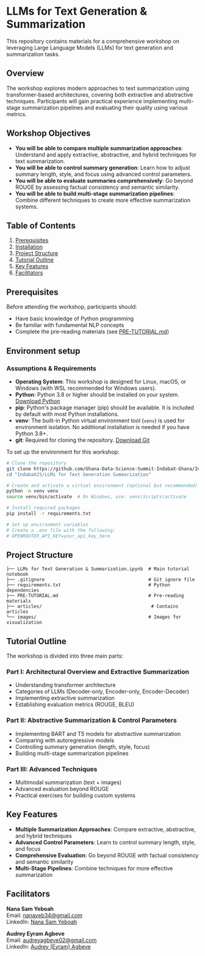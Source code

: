 # LLMs for Text Generation & Summarization

This repository contains materials for a comprehensive workshop on leveraging Large Language Models (LLMs) for text generation and summarization tasks.

## Overview

The workshop explores modern approaches to text summarization using transformer-based architectures, covering both extractive and abstractive techniques. Participants will gain practical experience implementing multi-stage summarization pipelines and evaluating their quality using various metrics.

## Workshop Objectives

- **You will be able to compare multiple summarization approaches**: Understand and apply extractive, abstractive, and hybrid techniques for text summarization.
- **You will be able to control summary generation**: Learn how to adjust summary length, style, and focus using advanced control parameters.
- **You will be able to evaluate summaries comprehensively**: Go beyond ROUGE by assessing factual consistency and semantic similarity.
- **You will be able to build multi-stage summarization pipelines**: Combine different techniques to create more effective summarization systems.

## Table of Contents

1. [Prerequisites](#prerequisites)
2. [Installation](#installation)
3. [Project Structure](#project-structure)
4. [Tutorial Outline](#tutorial-outline)
5. [Key Features](#key-features)
6. [Facilitators](#facilitators)

## Prerequisites

Before attending the workshop, participants should:
- Have basic knowledge of Python programming
- Be familiar with fundamental NLP concepts
- Complete the pre-reading materials (see [PRE-TUTORIAL.md](PRE-TUTORIAL.md))

## Environment setup

### Assumptions & Requirements

- **Operating System**: This workshop is designed for Linux, macOS, or Windows (with WSL recommended for Windows users).
- **Python**: Python 3.8 or higher should be installed on your system. [Download Python](https://www.python.org/downloads/)
- **pip**: Python's package manager (pip) should be available. It is included by default with most Python installations.
- **venv**: The built-in Python virtual environment tool (`venv`) is used for environment isolation. No additional installation is needed if you have Python 3.8+.
- **git**: Required for cloning the repository. [Download Git](https://git-scm.com/downloads)

To set up the environment for this workshop:

```bash
# Clone the repository
git clone https://github.com/Ghana-Data-Science-Summit-IndabaX-Ghana/IndabaX25.git
cd "IndabaX25/LLMs for Text Generation Summarization"

# Create and activate a virtual environment (optional but recommended)
python -m venv venv
source venv/bin/activate  # On Windows, use: venv\Scripts\activate

# Install required packages
pip install -r requirements.txt

# Set up environment variables
# Create a .env file with the following:
# OPENROUTER_API_KEY=your_api_key_here
```

## Project Structure

```
├── LLMs for Text Generation & Summarization.ipynb  # Main tutorial notebook
├── .gitignore                                      # Git ignore file
├── requirements.txt                                # Python dependencies
├── PRE-TUTORIAL.md                                 # Pre-reading materials
├── articles/                                        # Contains articles
└── images/                                         # Images for visualization
```

## Tutorial Outline

The workshop is divided into three main parts:

### Part I: Architectural Overview and Extractive Summarization
- Understanding transformer architecture
- Categories of LLMs (Decoder-only, Encoder-only, Encoder-Decoder)
- Implementing extractive summarization
- Establishing evaluation metrics (ROUGE, BLEU)

### Part II: Abstractive Summarization & Control Parameters
- Implementing BART and T5 models for abstractive summarization
- Comparing with autoregressive models
- Controlling summary generation (length, style, focus)
- Building multi-stage summarization pipelines

### Part III: Advanced Techniques
- Multimodal summarization (text + images)
- Advanced evaluation beyond ROUGE
- Practical exercises for building custom systems

## Key Features

- **Multiple Summarization Approaches**: Compare extractive, abstractive, and hybrid techniques
- **Advanced Control Parameters**: Learn to control summary length, style, and focus
- **Comprehensive Evaluation**: Go beyond ROUGE with factual consistency and semantic similarity
- **Multi-Stage Pipelines**: Combine techniques for more effective summarization

## Facilitators

**Nana Sam Yeboah**  
Email: nanayeb34@gmail.com  
LinkedIn: [Nana Sam Yeboah](https://www.linkedin.com/in/nana-sam-yeboah-0b664484)

**Audrey Eyram Agbeve**  
Email: audreyagbeve02@gmail.com  
LinkedIn: [Audrey (Eyram) Agbeve](https://www.linkedin.com/in/audreyagbeve02/)